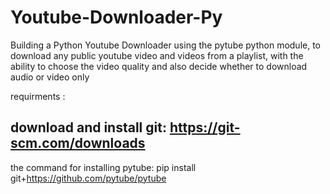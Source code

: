 # Youtube-Downloader-Py

Building a Python Youtube Downloader using the pytube python module, to download any public youtube video and videos from a playlist, with the ability to choose the video quality and also decide whether to download audio or video only

requirments :

download and install git:
https://git-scm.com/downloads
----------------------- 
the command for installing pytube:
pip install git+https://github.com/pytube/pytube
